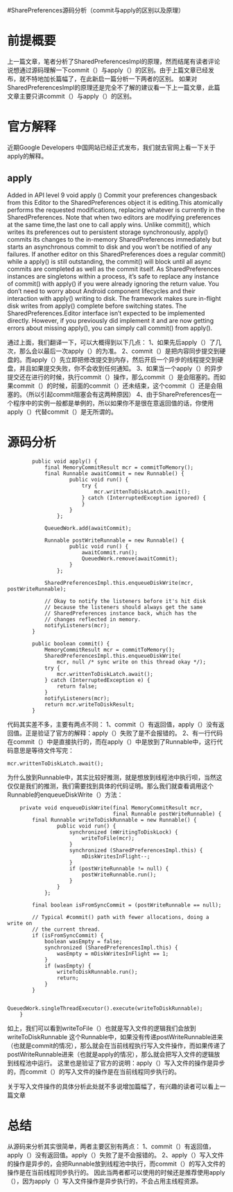 #SharePreferences源码分析（commit与apply的区别以及原理）
# 前提概要

上一篇文章，笔者分析了SharedPreferencesImpl的原理，然而结尾有读者评论说想通过源码理解一下commit（）与apply（）的区别。由于上篇文章已经发布，就不特地加长篇幅了，在此新启一篇分析一下两者的区别。 如果对SharedPreferencesImpl的原理还是完全不了解的建议看一下上一篇文章，此篇文章主要只讲commit（）与apply（）的区别。

# 官方解释

近期Google Developers 中国网站已经正式发布，我们就去官网上看一下关于apply的解释。

>  
 <h2>apply</h2> 
 Added in API level 9 void apply () Commit your preferences changesback from this Editor to the SharedPreferences object it is editing.This atomically performs the requested modifications, replacing whatever is currently in the SharedPreferences. 
 Note that when two editors are modifying preferences at the same time,the last one to call apply wins. 
 Unlike commit(), which writes its preferences out to persistent storage synchronously, apply() commits its changes to the in-memory SharedPreferences immediately but starts an asynchronous commit to disk and you won’t be notified of any failures. If another editor on this SharedPreferences does a regular commit() while a apply() is still outstanding, the commit() will block until all async commits are completed as well as the commit itself. 
 As SharedPreferences instances are singletons within a process, it’s safe to replace any instance of commit() with apply() if you were already ignoring the return value. 
 You don’t need to worry about Android component lifecycles and their interaction with apply() writing to disk. The framework makes sure in-flight disk writes from apply() complete before switching states. 
 The SharedPreferences.Editor interface isn’t expected to be implemented directly. However, if you previously did implement it and are now getting errors about missing apply(), you can simply call commit() from apply(). 


通过上面，我们翻译一下，可以大概得到以下几点： 1、如果先后apply（）了几次，那么会以最后一次apply（）的为准。 2、commit（）是把内容同步提交到硬盘的。而apply（）先立即把修改提交到内存，然后开启一个异步的线程提交到硬盘，并且如果提交失败，你不会收到任何通知。 3、如果当一个apply（）的异步提交还在进行的时候，执行commit（）操作，那么commit（）是会阻塞的。而如果commit（）的时候，前面的commit（）还未结束，这个commit（）还是会阻塞的。（所以引起commit阻塞会有这两种原因） 4、由于SharePreferences在一个程序中的实例一般都是单例的，所以如果你不是很在意返回值的话，你使用apply（）代替commit（）是无所谓的。

# 源码分析

```
        public void apply() {
            final MemoryCommitResult mcr = commitToMemory();
            final Runnable awaitCommit = new Runnable() {
                    public void run() {
                        try {
                            mcr.writtenToDiskLatch.await();
                        } catch (InterruptedException ignored) {
                        }
                    }
                };

            QueuedWork.add(awaitCommit);

            Runnable postWriteRunnable = new Runnable() {
                    public void run() {
                        awaitCommit.run();
                        QueuedWork.remove(awaitCommit);
                    }
                };

            SharedPreferencesImpl.this.enqueueDiskWrite(mcr, postWriteRunnable);

            // Okay to notify the listeners before it's hit disk
            // because the listeners should always get the same
            // SharedPreferences instance back, which has the
            // changes reflected in memory.
            notifyListeners(mcr);
        }

```

```
        public boolean commit() {
            MemoryCommitResult mcr = commitToMemory();
            SharedPreferencesImpl.this.enqueueDiskWrite(
                mcr, null /* sync write on this thread okay */);
            try {
                mcr.writtenToDiskLatch.await();
            } catch (InterruptedException e) {
                return false;
            }
            notifyListeners(mcr);
            return mcr.writeToDiskResult;
        }

```

代码其实差不多，主要有两点不同： 1、commit（）有返回值，apply（）没有返回值。正是验证了官方的解释：apply（）失败了是不会报错的。 2、有一行代码在commit（）中是直接执行的，而在apply（）中是放到了Runnable中，这行代码意思是等待文件写完：

```
mcr.writtenToDiskLatch.await();

```

为什么放到Runnable中，其实比较好推测，就是想放到线程池中执行呗，当然这仅仅是我们的推测，我们需要找到具体的代码证明。那么我们就查看调用这个Runnable的enqueueDiskWrite（）方法：

```
    private void enqueueDiskWrite(final MemoryCommitResult mcr,
                                  final Runnable postWriteRunnable) {
        final Runnable writeToDiskRunnable = new Runnable() {
                public void run() {
                    synchronized (mWritingToDiskLock) {
                        writeToFile(mcr);
                    }
                    synchronized (SharedPreferencesImpl.this) {
                        mDiskWritesInFlight--;
                    }
                    if (postWriteRunnable != null) {
                        postWriteRunnable.run();
                    }
                }
            };

        final boolean isFromSyncCommit = (postWriteRunnable == null);

        // Typical #commit() path with fewer allocations, doing a write on
        // the current thread.
        if (isFromSyncCommit) {
            boolean wasEmpty = false;
            synchronized (SharedPreferencesImpl.this) {
                wasEmpty = mDiskWritesInFlight == 1;
            }
            if (wasEmpty) {
                writeToDiskRunnable.run();
                return;
            }
        }

        QueuedWork.singleThreadExecutor().execute(writeToDiskRunnable);
    }

```

如上，我们可以看到writeToFile（）也就是写入文件的逻辑我们会放到writeToDiskRunnable 这个Runnable中，如果没有传递postWriteRunnable进来（也就是commit的情况），那么就会在当前线程执行写入文件操作，而如果传递了postWriteRunnable进来（也就是apply的情况），那么就会把写入文件的逻辑放到线程池中运行。 这里也是验证了官方的说明：apply（）写入文件的操作是异步的，而commit（）的写入文件的操作是在当前线程同步执行的。

>  
 关于写入文件操作的具体分析此处就不多说增加篇幅了，有兴趣的读者可以看上一篇文章  


# 总结

从源码来分析其实很简单，两者主要区别有两点： 1、commit（）有返回值，apply（）没有返回值。apply（）失败了是不会报错的。 2、apply（）写入文件的操作是异步的，会把Runnable放到线程池中执行，而commit（）的写入文件的操作是在当前线程同步执行的。 因此当两者都可以使用的时候还是推荐使用apply（），因为apply（）写入文件操作是异步执行的，不会占用主线程资源。